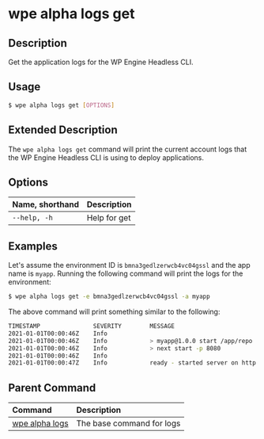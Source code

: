 # wpe alpha logs get

## Description
Get the application logs for the WP Engine Headless CLI.

## Usage

```bash
$ wpe alpha logs get [OPTIONS]
```

## Extended Description

The `wpe alpha logs get` command will print the current account logs that the WP Engine Headless CLI is using to deploy applications.

## Options

| Name, shorthand     | Description  |
|:--------------------|:-------------|
| `--help, -h`        | Help for get |

## Examples

Let's assume the environment ID is `bmna3gedlzerwcb4vc04gssl` and the app name is `myapp`. Running the following command will print the logs for the environment:

```bash
$ wpe alpha logs get -e bmna3gedlzerwcb4vc04gssl -a myapp
```

The above command will print something similar to the following:

```bash
TIMESTAMP               SEVERITY        MESSAGE
2021-01-01T00:00:46Z    Info
2021-01-01T00:00:46Z    Info            > myapp@1.0.0 start /app/repo
2021-01-01T00:00:46Z    Info            > next start -p 8080
2021-01-01T00:00:46Z    Info
2021-01-01T00:00:47Z    Info            ready - started server on http://localhost:8080
```

## Parent Command
| Command                                         | Description               |
|:------------------------------------------------|:--------------------------|
| [wpe alpha logs](/reference/cli/wpe/alpha/logs) | The base command for logs |
